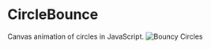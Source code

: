 # CircleBounce

Canvas animation of circles in JavaScript.
![Bouncy Circles](https://i.imgur.com/T7jcBtN.png)

